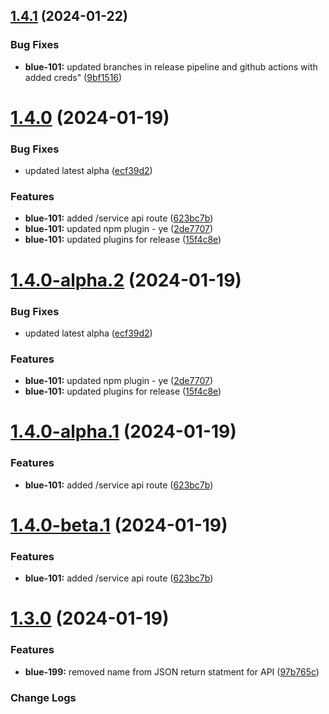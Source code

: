 ## [1.4.1](https://github.com/ServerGalaxy/origins/compare/v1.4.0...v1.4.1) (2024-01-22)


### Bug Fixes

* **blue-101:** updated branches in release pipeline and github actions with added creds" ([9bf1516](https://github.com/ServerGalaxy/origins/commit/9bf1516f46566ffbd0688e528b1e7b876914b560))

# [1.4.0](https://github.com/ServerGalaxy/origins/compare/v1.3.0...v1.4.0) (2024-01-19)


### Bug Fixes

* updated latest alpha ([ecf39d2](https://github.com/ServerGalaxy/origins/commit/ecf39d25c89bb7a4b43e0eb3cb3f372dc2843e2e))


### Features

* **blue-101:** added /service api route ([623bc7b](https://github.com/ServerGalaxy/origins/commit/623bc7b309f53f43587608bcee57505ae4e99d06))
* **blue-101:** updated npm plugin - ye ([2de7707](https://github.com/ServerGalaxy/origins/commit/2de7707b08534a2763cea2580034a4cef8384fd3))
* **blue-101:** updated plugins for release ([15f4c8e](https://github.com/ServerGalaxy/origins/commit/15f4c8e59f011cd2007745091fec27fa706b4d9d))

# [1.4.0-alpha.2](https://github.com/ServerGalaxy/origins/compare/v1.4.0-alpha.1...v1.4.0-alpha.2) (2024-01-19)


### Bug Fixes

* updated latest alpha ([ecf39d2](https://github.com/ServerGalaxy/origins/commit/ecf39d25c89bb7a4b43e0eb3cb3f372dc2843e2e))


### Features

* **blue-101:** updated npm plugin - ye ([2de7707](https://github.com/ServerGalaxy/origins/commit/2de7707b08534a2763cea2580034a4cef8384fd3))
* **blue-101:** updated plugins for release ([15f4c8e](https://github.com/ServerGalaxy/origins/commit/15f4c8e59f011cd2007745091fec27fa706b4d9d))

# [1.4.0-alpha.1](https://github.com/ServerGalaxy/origins/compare/v1.3.0...v1.4.0-alpha.1) (2024-01-19)

### Features

- **blue-101:** added /service api route ([623bc7b](https://github.com/ServerGalaxy/origins/commit/623bc7b309f53f43587608bcee57505ae4e99d06))

# [1.4.0-beta.1](https://github.com/ServerGalaxy/origins/compare/v1.3.0...v1.4.0-beta.1) (2024-01-19)

### Features

- **blue-101:** added /service api route ([623bc7b](https://github.com/ServerGalaxy/origins/commit/623bc7b309f53f43587608bcee57505ae4e99d06))

# [1.3.0](https://github.com/ServerGalaxy/origins/compare/v1.2.1...v1.3.0) (2024-01-19)

### Features

- **blue-199:** removed name from JSON return statment for API ([97b765c](https://github.com/ServerGalaxy/origins/commit/97b765cf3e454dfcc274c76cfd0fd84b96242383))

### Change Logs
